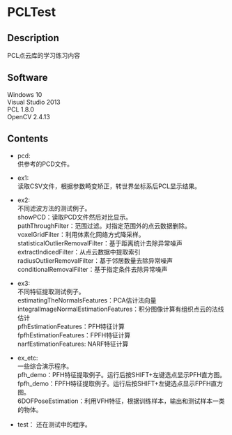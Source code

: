# PCLTest

## Description
PCL点云库的学习练习内容

## Software
Windows 10  
Visual Studio 2013  
PCL 1.8.0  
OpenCV 2.4.13

## Contents
* pcd:  
供参考的PCD文件。

* ex1:  
读取CSV文件，根据参数畸变矫正，转世界坐标系后PCL显示结果。

* ex2:  
不同滤波方法的测试例子。  
showPCD：读取PCD文件然后对比显示。  
pathThroughFilter：范围过滤。对指定范围外的点云数据删除。  
voxelGridFilter：利用体素化网络方式降采样。  
statisticalOutlierRemovalFilter：基于距离统计去除异常噪声  
extractIndicedFilter：从点云数据中提取索引  
radiusOutlierRemovalFilter：基于邻居数量去除异常噪声  
conditionalRemovalFilter：基于指定条件去除异常噪声  

* ex3:  
不同特征提取测试例子。  
estimatingTheNormalsFeatures：PCA估计法向量  
integralImageNormalEstimationFeatures：积分图像计算有组织点云的法线估计  
pfhEstimationFeatures：PFH特征计算  
fpfhEstimationFeatures：FPFH特征计算  
narfEstimationFeatures: NARF特征计算  

* ex_etc:  
一些综合演示程序。  
pfh_demo：PFH特征提取例子。运行后按SHIFT+左键选点显示PFH直方图。  
fpfh_demo：FPFH特征提取例子。运行后按SHIFT+左键选点显示FPFH直方图。  
6DOFPoseEstimation：利用VFH特征，根据训练样本，输出和测试样本一类的物体。  
  
* test：
还在测试中的程序。